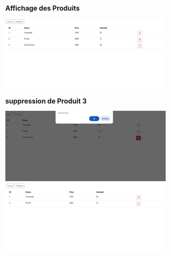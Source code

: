 <h2> Affichage des Produits </h2>
<img src="pictures/aff_prod.jpg">

<h2> suppression de Produit 3 </h2>
<img src="pictures/supp1.jpg">
<img src="pictures/supp2.jpg">

